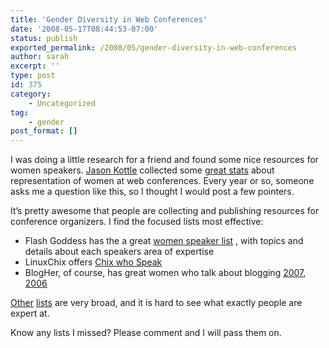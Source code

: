 ```yaml
---
title: 'Gender Diversity in Web Conferences'
date: '2008-05-17T08:44:53-07:00'
status: publish
exported_permalink: /2008/05/gender-diversity-in-web-conferences
author: sarah
excerpt: ''
type: post
id: 375
category:
    - Uncategorized
tag:
    - gender
post_format: []
---
```

I was doing a little research for a friend and found some nice resources for women speakers. [Jason Kottle](http://www.kottle.org) collected some [great stats](http://www.kottke.org/07/02/gender-diversity-at-web-conferences) about representation of women at web conferences. Every year or so, someone asks me a question like this, so I thought I would post a few pointers.

It’s pretty awesome that people are collecting and publishing resources for conference organizers. I find the focused lists most effective:

- Flash Goddess has the a great [women speaker list](http://www.flashgoddess.com/html/speakers.html) , with topics and details about each speakers area of expertise
- LinuxChix offers [Chix who Speak](http://www.linuxchix.org/chix-who-speak.html)
- BlogHer, of course, has great women who talk about blogging [2007](http://www.blogher.com/blogher-07-speakers), [2006](http://workerbees.typepad.com/BlogHer06DayTwo_WEB.html)

[Other](http://www.misbehaving.net/2005/11/collective_conf.html) [lists](http://www.personism.com/2006/10/11/list-of-women-speakers-for-your-conference/) are very broad, and it is hard to see what exactly people are expert at.

Know any lists I missed? Please comment and I will pass them on.